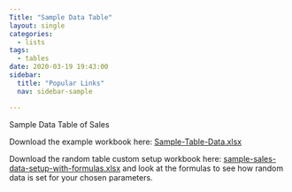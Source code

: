 ```yaml
---
Title: "Sample Data Table"
layout: single
categories:
  - lists
tags:
  - tables
date: 2020-03-19 19:43:00
sidebar:
  title: "Popular Links"
  nav: sidebar-sample

---
```


Sample Data Table of Sales

Download the example workbook here: [Sample-Table-Data.xlsx](/example-files/Sample-Table-Data.xlsx)  

Download the random table custom setup workbook here: [sample-sales-data-setup-with-formulas.xlsx](/example-files/sample-sales-data-setup-with-formulas.xlsx) and look at the formulas to see how random data is set for your chosen parameters.

<script src="https://gist.github.com/ExcelTitan/4f622ffe30ba0c943592e9a58588b0f4.js"></script>


<!--  
| Order Date | Rep       | Region | Item    | Units Sold | Unit Price | Total Sale |
|------------|-----------|--------|---------|------------|------------|------------|
| 1/01/2020  | Kivell    | East   | Pencil  | 4          | 0.99       | 3.96       |
| 1/01/2020  | Morgan    | South  | Desk    | 5          | 125.99     | 629.95     |
| 1/01/2020  | Wong      | West   | Binder  | 2          | 19.99      | 39.98      |
| 2/01/2020  | Davidson  | East   | Desk    | 3          | 125.99     | 377.97     |
| 5/01/2020  | Allan     | West   | Pen Set | 4          | 4.49       | 17.96      |
| 5/01/2020  | Hubbard   | West   | Pen Set | 3          | 4.49       | 13.47      |
| 7/01/2020  | Sandoval  | East   | Pen     | 1          | 1.29       | 1.29       |
| 7/01/2020  | Parsons   | North  | Binder  | 5          | 19.99      | 99.95      |
| 8/01/2020  | Thompson  | West   | Pencil  | 2          | 0.99       | 1.98       |
| 9/01/2020  | Houston   | East   | Pen Set | 3          | 4.49       | 13.47      |
| 10/01/2020 | Morgan    | South  | Pencil  | 3          | 0.99       | 2.97       |
| 10/01/2020 | Howard    | East   | Pen Set | 5          | 4.49       | 22.45      |
| 10/01/2020 | Hubbard   | West   | Desk    | 3          | 125.99     | 377.97     |
| 13/01/2020 | Jones     | East   | Pen Set | 1          | 4.49       | 4.49       |
| 15/01/2020 | Kivell    | East   | Pencil  | 5          | 0.99       | 4.95       |
| 15/01/2020 | Tate      | North  | Desk    | 4          | 125.99     | 503.96     |
| 15/01/2020 | Sandoval  | East   | Pen Set | 8          | 4.49       | 35.92      |
| 15/01/2020 | Parsons   | North  | Pen Set | 4          | 4.49       | 17.96      |
| 16/01/2020 | Sandoval  | East   | Pen     | 1          | 1.29       | 1.29       |
| 18/01/2020 | Thompson  | West   | Pencil  | 1          | 0.99       | 0.99       |
| 19/01/2020 | Sorvino   | West   | Desk    | 8          | 125.99     | 1007.92    |
| 20/01/2020 | Morgan    | South  | Binder  | 4          | 19.99      | 79.96      |
| 21/01/2020 | Sorvino   | West   | Binder  | 5          | 19.99      | 99.95      |
| 25/01/2020 | Sorvino   | West   | Binder  | 2          | 19.99      | 39.98      |
| 25/01/2020 | Sorvino   | West   | Desk    | 4          | 125.99     | 503.96     |
| 26/01/2020 | Kivell    | East   | Pen     | 7          | 1.29       | 9.03       |
| 26/01/2020 | Sandoval  | East   | Desk    | 5          | 125.99     | 629.95     |
| 26/01/2020 | Vaughn    | North  | Pencil  | 4          | 0.99       | 3.96       |
| 27/01/2020 | Townsend  | East   | Pen     | 7          | 1.29       | 9.03       |
| 29/01/2020 | Davidson  | East   | Binder  | 6          | 19.99      | 119.94     |
| 29/01/2020 | Tate      | North  | Binder  | 4          | 19.99      | 79.96      |
| 31/01/2020 | Smith     | West   | Desk    | 5          | 125.99     | 629.95     |
| 31/01/2020 | Tate      | North  | Pen     | 3          | 1.29       | 3.87       |
| 1/02/2020  | Wong      | West   | Desk    | 7          | 125.99     | 881.93     |
| 5/02/2020  | Jones     | East   | Binder  | 1          | 19.99      | 19.99      |
| 6/02/2020  | Smith     | West   | Pen     | 1          | 1.29       | 1.29       |
| 9/02/2020  | Howard    | East   | Pen     | 8          | 1.29       | 10.32      |
| 9/02/2020  | Hubbard   | West   | Pen     | 1          | 1.29       | 1.29       |
| 12/02/2020 | Sorvino   | West   | Pen Set | 1          | 4.49       | 4.49       |
| 15/02/2020 | Tate      | North  | Binder  | 8          | 19.99      | 159.92     |
| 19/02/2020 | Houston   | East   | Pencil  | 5          | 0.99       | 4.95       |
| 20/02/2020 | Vaughn    | North  | Pen     | 7          | 1.29       | 9.03       |
| 21/02/2020 | Kivell    | East   | Pencil  | 2          | 0.99       | 1.98       |
| 21/02/2020 | Howard    | East   | Pencil  | 4          | 0.99       | 3.96       |
| 25/02/2020 | Hubbard   | West   | Binder  | 7          | 19.99      | 139.93     |
| 27/02/2020 | Vaughn    | North  | Pen Set | 7          | 4.49       | 31.43      |
| 27/02/2020 | Vaughn    | North  | Desk    | 4          | 125.99     | 503.96     |
| 28/02/2020 | Davidson  | East   | Pencil  | 2          | 0.99       | 1.98       |
| 29/02/2020 | Parent    | East   | Pencil  | 1          | 0.99       | 0.99       |
| 29/02/2020 | Thompson  | West   | Desk    | 2          | 125.99     | 251.98     |
| 29/02/2020 | Allan     | West   | Pencil  | 3          | 0.99       | 2.97       |
| 29/02/2020 | Sandoval  | East   | Binder  | 8          | 19.99      | 159.92     |
| 1/03/2020  | Howard    | East   | Binder  | 3          | 19.99      | 59.97      |
| 1/03/2020  | Parsons   | North  | Pencil  | 1          | 0.99       | 0.99       |
| 2/03/2020  | Sandoval  | East   | Binder  | 7          | 19.99      | 139.93     |
| 3/03/2020  | Davidson  | East   | Binder  | 8          | 19.99      | 159.92     |
| 4/03/2020  | Morgan    | South  | Binder  | 3          | 19.99      | 59.97      |
| 5/03/2020  | Howard    | East   | Binder  | 7          | 19.99      | 139.93     |
| 7/03/2020  | Henderson | South  | Pen Set | 6          | 4.49       | 26.94      |
| 9/03/2020  | Parsons   | North  | Pen     | 6          | 1.29       | 7.74       |
| 12/03/2020 | Kivell    | East   | Binder  | 6          | 19.99      | 119.94     |
| 13/03/2020 | Smith     | West   | Desk    | 7          | 125.99     | 881.93     |
| 14/03/2020 | Morgan    | South  | Pencil  | 2          | 0.99       | 1.98       |
| 18/03/2020 | Townsend  | East   | Pen Set | 8          | 4.49       | 35.92      |
| 20/03/2020 | Jones     | East   | Binder  | 6          | 19.99      | 119.94     |
| 21/03/2020 | Morgan    | South  | Binder  | 5          | 19.99      | 99.95      |
| 22/03/2020 | Tate      | North  | Binder  | 3          | 19.99      | 59.97      |
| 23/03/2020 | Smith     | West   | Binder  | 5          | 19.99      | 99.95      |
| 23/03/2020 | Tate      | North  | Pen Set | 8          | 4.49       | 35.92      |
| 26/03/2020 | Sandoval  | East   | Pen Set | 8          | 4.49       | 35.92      |
| 26/03/2020 | Houston   | East   | Pen Set | 5          | 4.49       | 22.45      |
| 27/03/2020 | Sorvino   | West   | Desk    | 3          | 125.99     | 377.97     |
| 27/03/2020 | Henderson | South  | Pen     | 8          | 1.29       | 10.32      |
| 27/03/2020 | Thompson  | West   | Pencil  | 2          | 0.99       | 1.98       |
| 27/03/2020 | Parsons   | North  | Desk    | 1          | 125.99     | 125.99     |
| 28/03/2020 | Howard    | East   | Pen     | 1          | 1.29       | 1.29       |
| 29/03/2020 | Jones     | East   | Pen Set | 8          | 4.49       | 35.92      |
| 30/03/2020 | Tate      | North  | Pen Set | 1          | 4.49       | 4.49       |
| 30/03/2020 | Hubbard   | West   | Desk    | 6          | 125.99     | 755.94     |
| 2/04/2020  | Tate      | North  | Pen Set | 5          | 4.49       | 22.45      |
| 3/04/2020  | Howard    | East   | Binder  | 3          | 19.99      | 59.97      |
| 4/04/2020  | Smith     | West   | Pencil  | 6          | 0.99       | 5.94       |
| 4/04/2020  | Wong      | West   | Pen     | 5          | 1.29       | 6.45       |
| 4/04/2020  | Sorvino   | West   | Pen     | 6          | 1.29       | 7.74       |
| 5/04/2020  | Sandoval  | East   | Pencil  | 6          | 0.99       | 5.94       |
| 7/04/2020  | Parent    | East   | Binder  | 4          | 19.99      | 79.96      |
| 8/04/2020  | Sorvino   | West   | Pencil  | 1          | 0.99       | 0.99       |
| 11/04/2020 | Vaughn    | North  | Pencil  | 5          | 0.99       | 4.95       |
| 13/04/2020 | Allan     | West   | Pencil  | 2          | 0.99       | 1.98       |
| 13/04/2020 | Tate      | North  | Binder  | 3          | 19.99      | 59.97      |
| 13/04/2020 | Parsons   | North  | Pencil  | 2          | 0.99       | 1.98       |
| 14/04/2020 | Henderson | South  | Pencil  | 1          | 0.99       | 0.99       |
| 14/04/2020 | Wong      | West   | Pencil  | 2          | 0.99       | 1.98       |
| 16/04/2020 | Allan     | West   | Pen     | 1          | 1.29       | 1.29       |
| 19/04/2020 | Sorvino   | West   | Pen     | 6          | 1.29       | 7.74       |
| 19/04/2020 | Vaughn    | North  | Pen     | 3          | 1.29       | 3.87       |
| 22/04/2020 | Sandoval  | East   | Desk    | 5          | 125.99     | 629.95     |
| 23/04/2020 | Howard    | East   | Pen     | 2          | 1.29       | 2.58       |
| 23/04/2020 | Hubbard   | West   | Pen     | 4          | 1.29       | 5.16       |
| 24/04/2020 | Tate      | North  | Pencil  | 6          | 0.99       | 5.94       |
| 24/04/2020 | Tate      | North  | Pencil  | 3          | 0.99       | 2.97       |
| 25/04/2020 | Henderson | South  | Desk    | 4          | 125.99     | 503.96     |
| 27/04/2020 | Parsons   | North  | Pen     | 8          | 1.29       | 10.32      |
| 28/04/2020 | Thompson  | West   | Pen Set | 6          | 4.49       | 26.94      |
| 2/05/2020  | Henderson | South  | Pen     | 1          | 1.29       | 1.29       |
| 3/05/2020  | Hubbard   | West   | Pen Set | 7          | 4.49       | 31.43      |
| 3/05/2020  | Townsend  | East   | Desk    | 7          | 125.99     | 881.93     |
| 4/05/2020  | Parent    | East   | Pen     | 4          | 1.29       | 5.16       |
| 5/05/2020  | Kivell    | East   | Binder  | 4          | 19.99      | 79.96      |
| 5/05/2020  | Houston   | East   | Pencil  | 7          | 0.99       | 6.93       |
| 7/05/2020  | Thompson  | West   | Pen     | 7          | 1.29       | 9.03       |
| 7/05/2020  | Houston   | East   | Pen Set | 1          | 4.49       | 4.49       |
| 10/05/2020 | Jones     | East   | Pencil  | 7          | 0.99       | 6.93       |
| 11/05/2020 | Sandoval  | East   | Pen     | 5          | 1.29       | 6.45       |
| 12/05/2020 | Parent    | East   | Pencil  | 4          | 0.99       | 3.96       |
| 12/05/2020 | Wong      | West   | Desk    | 6          | 125.99     | 755.94     |
| 13/05/2020 | Kivell    | East   | Pen     | 5          | 1.29       | 6.45       |
| 14/05/2020 | Morgan    | South  | Pen     | 1          | 1.29       | 1.29       |
| 15/05/2020 | Sandoval  | East   | Desk    | 8          | 125.99     | 1007.92    |
| 15/05/2020 | Townsend  | East   | Desk    | 6          | 125.99     | 755.94     |
| 16/05/2020 | Jones     | East   | Pen Set | 5          | 4.49       | 22.45      |
| 19/05/2020 | Allan     | West   | Desk    | 1          | 125.99     | 125.99     |
| 20/05/2020 | Smith     | West   | Binder  | 1          | 19.99      | 19.99      |
| 21/05/2020 | Sorvino   | West   | Binder  | 4          | 19.99      | 79.96      |
| 24/05/2020 | Smith     | West   | Pen     | 7          | 1.29       | 9.03       |
| 25/05/2020 | Sorvino   | West   | Pen     | 1          | 1.29       | 1.29       |
| 25/05/2020 | Wong      | West   | Pencil  | 5          | 0.99       | 4.95       |
| 26/05/2020 | Jones     | East   | Desk    | 8          | 125.99     | 1007.92    |
| 28/05/2020 | Wong      | West   | Binder  | 7          | 19.99      | 139.93     |
| 30/05/2020 | Morgan    | South  | Pencil  | 1          | 0.99       | 0.99       |
| 4/06/2020  | Parsons   | North  | Desk    | 8          | 125.99     | 1007.92    |
| 7/06/2020  | Thompson  | West   | Pen     | 3          | 1.29       | 3.87       |
| 8/06/2020  | Hubbard   | West   | Pen Set | 5          | 4.49       | 22.45      |
| 9/06/2020  | Henderson | South  | Binder  | 4          | 19.99      | 79.96      |
| 9/06/2020  | Townsend  | East   | Pencil  | 7          | 0.99       | 6.93       |
| 10/06/2020 | Parsons   | North  | Pencil  | 5          | 0.99       | 4.95       |
| 11/06/2020 | Davidson  | East   | Pencil  | 5          | 0.99       | 4.95       |
| 12/06/2020 | Parent    | East   | Pen     | 5          | 1.29       | 6.45       |
| 14/06/2020 | Henderson | South  | Binder  | 3          | 19.99      | 59.97      |
| 14/06/2020 | Allan     | West   | Pencil  | 3          | 0.99       | 2.97       |
| 15/06/2020 | Kivell    | East   | Pen     | 3          | 1.29       | 3.87       |
| 16/06/2020 | Kivell    | East   | Pencil  | 4          | 0.99       | 3.96       |
| 16/06/2020 | Howard    | East   | Pen Set | 1          | 4.49       | 4.49       |
| 17/06/2020 | Wong      | West   | Pen Set | 3          | 4.49       | 13.47      |
| 18/06/2020 | Kivell    | East   | Pen     | 2          | 1.29       | 2.58       |
| 18/06/2020 | Kivell    | East   | Pen     | 4          | 1.29       | 5.16       |
| 19/06/2020 | Sandoval  | East   | Pen Set | 4          | 4.49       | 17.96      |
| 20/06/2020 | Sorvino   | West   | Pencil  | 5          | 0.99       | 4.95       |
| 20/06/2020 | Vaughn    | North  | Pen     | 7          | 1.29       | 9.03       |
| 26/06/2020 | Morgan    | South  | Pen Set | 1          | 4.49       | 4.49       |
| 26/06/2020 | Allan     | West   | Desk    | 1          | 125.99     | 125.99     |
| 26/06/2020 | Houston   | East   | Pen     | 2          | 1.29       | 2.58       |
| 30/06/2020 | Allan     | West   | Pen Set | 2          | 4.49       | 8.98       |
-->
